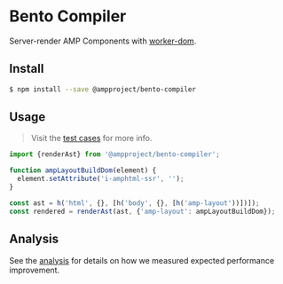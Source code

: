 # Bento Compiler

Server-render AMP Components with [worker-dom](https://github.com/ampproject/worker-dom).

## Install

```bash
$ npm install --save @ampproject/bento-compiler
```

## Usage

> Visit the [test cases](./test/test-index.ts) for more info.

```js
import {renderAst} from '@ampproject/bento-compiler';

function ampLayoutBuildDom(element) {
  element.setAttribute('i-amphtml-ssr', '');
}

const ast = h('html', {}, [h('body', {}, [h('amp-layout'))])]);
const rendered = renderAst(ast, {'amp-layout': ampLayoutBuildDom});
```

## Analysis

See the [analysis](go/bento-compiler-p1) for details on how we measured expected performance improvement.
